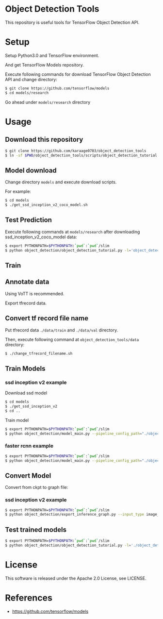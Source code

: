 # Object Detection Tools
This repository is useful tools for TensorFlow Object Detection API.

# Setup
Setup Python3.0 and TensorFlow environment.

And get TensorFlow Models repository.

Execute following commands for download TensorFlow Object Detection API and change directory:
```sh
$ git clone https://github.com/tensorflow/models
$ cd models/research
```

Go ahead under `models/research` directory

# Usage

## Download this repository

```sh
$ git clone https://github.com/karaage0703/object_detection_tools
$ ln -sf $PWD/object_detection_tools/scripts/object_detection_tutorial.py $PWD/object_detection/object_detection_tutorial.py
```

## Model download
Change directory `models` and execute download scripts.

For example:

```sh
$ cd models
$ ./get_ssd_inception_v2_coco_model.sh
```

## Test Prediction
Execute following commands at `models/research` after downloading ssd_inception_v2_coco_model data:
```sh
$ export PYTHONPATH=$PYTHONPATH:`pwd`:`pwd`/slim
$ python object_detection/object_detection_tutorial.py -l='object_detection/data/mscoco_label_map.pbtxt' -m='object_detection_tools/models/ssd_inception_v2_coco_2018_01_28/frozen_inference_graph.pb'
```

## Train

## Annotate data
Using VoTT is recommended.

Export tfrecord data.

## Convert tf record file name
Put tfrecord data `./data/train` and `./data/val` directory.

Then, execute following command at `object_detection_tools/data` directory:

```sh
$ ./change_tfrecord_filename.sh
```

## Train Models


### ssd inception v2 example
Download ssd model
```sh
$ cd models
$ ./get_ssd_inception_v2
$ cd ..
```

Train model
```sh
$ export PYTHONPATH=$PYTHONPATH:`pwd`:`pwd`/slim
$ python object_detection/model_main.py --pipeline_config_path="./object_detection_tools/config/ssd_inception_v2_coco.config" --model_dir="./saved_model_01" --num_train_steps=1000 --alsologtostderr
```

### faster rcnn example
```sh
$ export PYTHONPATH=$PYTHONPATH:`pwd`:`pwd`/slim
$ python object_detection/model_main.py --pipeline_config_path="./object_detection_tools/config/faster_rcnn_resnet101_pets.config" --model_dir="./saved_model_01" --num_train_steps=1000 --alsologtostderr
```

## Convert Model
Convert from ckpt to graph file:

### ssd inception v2 example
```sh
$ export PYTHONPATH=$PYTHONPATH:`pwd`:`pwd`/slim
$ python object_detection/export_inference_graph.py --input_type image_tensor --pipeline_config_path object_detection_tools/config/ssd_inception_v2_coco.config --trained_checkpoint_prefix saved_model_01/model.ckpt-1000 --output_directory exported_graphs
```

## Test trained models

```sh
$ export PYTHONPATH=$PYTHONPATH:`pwd`:`pwd`/slim
$ python object_detection/object_detection_tutorial.py -l='./object_detection_tools/data/tf_label_map.pbtxt' -m='./exported_graphs/frozen_inference_graph.pb'
```

# License
This software is released under the Apache 2.0 License, see LICENSE.


# References
- https://github.com/tensorflow/models